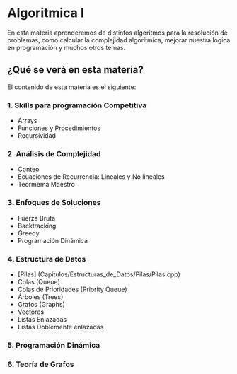 # Algoritmica I
En esta materia aprenderemos de distintos algorítmos para la resolución de problemas, como calcular la complejidad algorítmica, mejorar nuestra lógica en programación y muchos otros temas.
## ¿Qué se verá en esta materia?
El contenido de esta materia es el siguiente:
### 1. Skills para programación Competitiva
- Arrays
- Funciones y Procedimientos
- Recursividad
### 2. Análisis de Complejidad
- Conteo
- Ecuaciones de Recurrencia: Lineales y No lineales
- Teormema Maestro
### 3. Enfoques de Soluciones
- Fuerza Bruta
- Backtracking
- Greedy
- Programación Dinámica
### 4. Estructura de Datos
- [Pilas] (Capitulos/Estructuras_de_Datos/Pilas/Pilas.cpp)
- Colas (Queue)
- Colas de Prioridades (Priority Queue)
- Árboles (Trees)
- Grafos (Graphs)
- Vectores
- Listas Enlazadas
- Listas Doblemente enlazadas
### 5. Programación Dinámica

### 6. Teoría de Grafos


